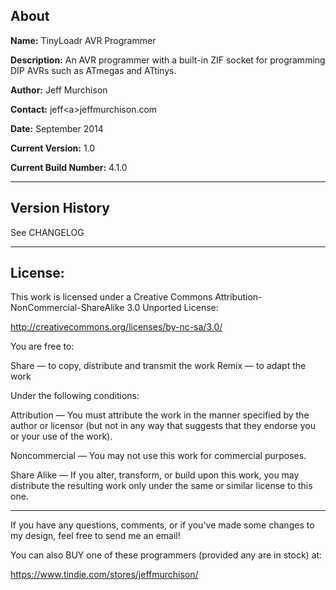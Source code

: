 
## About

**Name:** TinyLoadr AVR Programmer

**Description:** An AVR programmer with a built-in ZIF socket for programming DIP AVRs such as ATmegas and ATtinys.

**Author:** Jeff Murchison

**Contact:** jeff\<a>jeffmurchison.com

**Date:** September 2014

**Current Version:** 1.0

**Current Build Number:** 4.1.0

----

## Version History

See CHANGELOG

----

## License:

This work is licensed under a Creative Commons Attribution-NonCommercial-ShareAlike 3.0 Unported License:

http://creativecommons.org/licenses/by-nc-sa/3.0/

You are free to:

Share — to copy, distribute and transmit the work 
Remix — to adapt the work

Under the following conditions:

Attribution —  You must attribute the work in the manner specified by the author or licensor (but not in any way that suggests that they endorse you or your use of the work). 

Noncommercial — You may not use this work for commercial purposes. 

Share Alike — If you alter, transform, or build upon this work, you may distribute the resulting work only under the same or similar license to this one.

----

If you have any questions, comments, or if you've made some changes to my design, feel free to send me an email!

You can also BUY one of these programmers (provided any are in stock) at:

https://www.tindie.com/stores/jeffmurchison/

